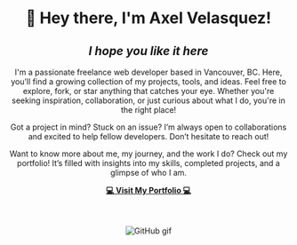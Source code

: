 <h1 align="center">👋 Hey there, I'm Axel Velasquez!</h1>  
<h2 align="center"><i>I hope you like it here</i></h2>  

<p align="center">
I'm a passionate freelance web developer based in Vancouver, BC. Here, you'll find a growing collection of my projects, tools, and ideas. Feel free to explore, fork, or star anything that catches your eye. Whether you're seeking inspiration, collaboration, or just curious about what I do, you're in the right place!
</p>

<p align="center">
Got a project in mind? Stuck on an issue? I’m always open to collaborations and excited to help fellow developers. Don’t hesitate to reach out!
</p>

<p align="center">
Want to know more about me, my journey, and the work I do? Check out my portfolio! It’s filled with insights into my skills, completed projects, and a glimpse of who I am.
</p>

<div align="center">
  <a href="https://axelvelasquezportfolio.vercel.app/" alt="Axel Velasquez Portfolio">
    <strong>💻 Visit My Portfolio 💻</strong>
  </a>
</div>

<div align="center" style="margin-top: 50px;">
  <img src="https://media1.giphy.com/media/v1.Y2lkPTc5MGI3NjExZmxubWhobDJva24yemp4YnlwcnU5OWt2aHRsbDNhaHFuNHJldzZvdCZlcD12MV9pbnRlcm5hbF9naWZfYnlfaWQmY3Q9Zw/du3J3cXyzhj75IOgvA/giphy.gif" alt="GitHub gif">
</div>
